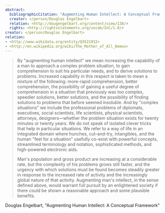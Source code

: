 ```yaml
---
abstract:
  bibliographicCitation: "Augmenting Human Intellect: A Conceptual Framework. Douglas C. Engelbart, Summary Report, Stanford Research Institute, on Contract AF 49(638)-1024, October 1962, 134 pages. (AUGMENT,3906,)."
  creator: </person/Douglas Engelbart>
  relation: <http://dougengelbart.org/content/view/138/>
  rights: <http://rightsstatements.org/vocab/InC/1.0/>
creator: </person/Douglas Engelbart>
relation:
- <http://www.wikidata.org/entity/Q3521932>
- <http://en.wikipedia.org/wiki/The_Mother_of_All_Demos>
---
```


> By "augmenting human intellect" we mean increasing the capability of a man to approach a complex problem situation, to gain comprehension to suit his particular needs, and to derive solutions to problems. Increased capability in this respect is taken to mean a mixture of the following: more-rapid comprehension, better comprehension, the possibility of gaining a useful degree of comprehension in a situation that previously was too complex, speedier solutions, better solutions, and the possibility of finding solutions to problems that before seemed insoluble. And by "complex situations" we include the professional problems of diplomats, executives, social scientists, life scientists, physical scientists, attorneys, designers—whether the problem situation exists for twenty minutes or twenty years. We do not speak of isolated clever tricks that help in particular situations. We refer to a way of life in an integrated domain where hunches, cut-and-try, intangibles, and the human "feel for a situation" usefully co-exist with powerful concepts, streamlined terminology and notation, sophisticated methods, and high-powered electronic aids.
>
> Man's population and gross product are increasing at a considerable rate, but the complexity of his problems grows still faster, and the urgency with which solutions must be found becomes steadily greater in response to the increased rate of activity and the increasingly global nature of that activity. Augmenting man's intellect, in the sense defined above, would warrant full pursuit by an enlightened society if there could be shown a reasonable approach and some plausible benefits.

Douglas Engelbart, "Augmenting Human Intellect: A Conceptual Framework"